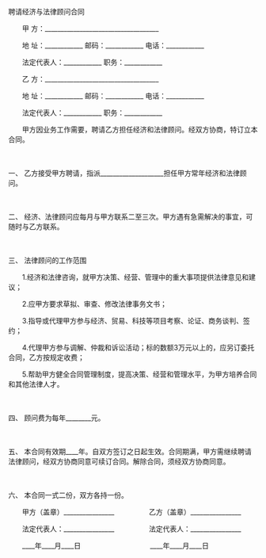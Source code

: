 



聘请经济与法律顾问合同



 

　　甲 方：____________________________________

　　地 址：____________ 邮码：____________ 电话：____________

　　法定代表人：____________ 职务：____________　　

　　乙 方：____________________________________

　　地 址：____________ 邮码：____________ 电话：____________

　　法定代表人：____________ 职务：____________　　

　　甲方因业务工作需要，聘请乙方担任经济和法律顾问。经双方协商，特订立本合同。

　　

一、
乙方接受甲方聘请，指派____________________担任甲方常年经济和法律顾问。

　　

二、
经济、法律顾问应每月与甲方联系二至三次。甲方遇有急需解决的事宜，可随时与乙方联系。

　　

三、
法律顾问的工作范围　　

　　1.经济和法律咨询，就甲方决策、经营、管理中的重大事项提供法律意见和建议；　　

　　2.应甲方要求草拟、审查、修改法律事务文书；　　

　　3.指导或代理甲方参与经济、贸易、科技等项目考察、论证、商务谈判、签约；　　

　　4.代理甲方参与调解、仲裁和诉讼活动；标的数额3万元以上的，应另订委托合同，乙方按规定收费；　　

　　5.帮助甲方健全合同管理制度，提高决策、经营和管理水平，为甲方培养合同和其他法律人才。

　　

四、
顾问费为每年________元。

　　

五、
本合同有效期____年。自双方签订之日起生效。合同期满，甲方需继续聘请法律顾问，经双方协商同意可续订合同。解除合同，须经双方协商同意。

　　

六、
本合同一式二份，双方各持一份。

　　甲方（盖章）________________　　　　　乙方（盖章）________________　　

　　法定代表人：________________　　　　　法定代表人：________________　　

　　____年____月____日　　　　　　　　　　____年____月____日

　　